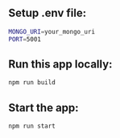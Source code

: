 ## Setup .env file:
```bash
MONGO_URI=your_mongo_uri
PORT=5001
```

## Run this app locally:
```bash
npm run build 
```

## Start the app:
```bash
npm run start


